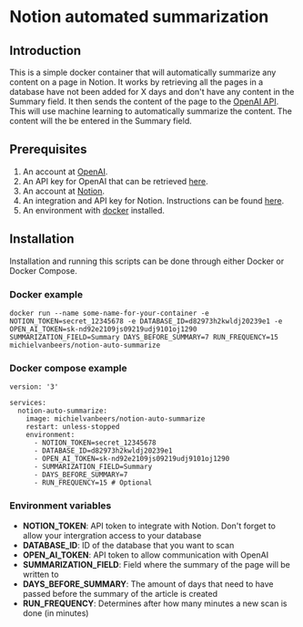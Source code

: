# Notion automated summarization

## Introduction
This is a simple docker container that will automatically summarize any content on a page in Notion. It works by retrieving all the pages in a database have not been added for X days and don't have any content in the Summary field. It then sends the content of the page to the [OpenAI API](https://beta.openai.com/overview). This will use machine learning to automatically summarize the content. The content will the be entered in the Summary field.

## Prerequisites
1. An account at [OpenAI](https://beta.openai.com/).
2. An API key for OpenAI that can be retrieved [here](https://beta.openai.com/account/api-keys).
3. An account at [Notion](https://www.notion.so/).
4. An integration and API key for Notion. Instructions can be found [here](https://developers.notion.com/docs/getting-started).
5. An environment with [docker](https://docs.docker.com/get-docker/) installed.

## Installation
Installation and running this scripts can be done through either Docker or Docker Compose.

### Docker example
```
docker run --name some-name-for-your-container -e NOTION_TOKEN=secret_12345678 -e DATABASE_ID=d82973h2kwldj20239e1 -e OPEN_AI_TOKEN=sk-nd92e2109js09219udj9101oj1290 SUMMARIZATION_FIELD=Summary DAYS_BEFORE_SUMMARY=7 RUN_FREQUENCY=15 michielvanbeers/notion-auto-summarize
```

### Docker compose example
```
version: '3'

services:
  notion-auto-summarize:
    image: michielvanbeers/notion-auto-summarize
    restart: unless-stopped
    environment:
      - NOTION_TOKEN=secret_12345678
      - DATABASE_ID=d82973h2kwldj20239e1
      - OPEN_AI_TOKEN=sk-nd92e2109js09219udj9101oj1290
      - SUMMARIZATION_FIELD=Summary
      - DAYS_BEFORE_SUMMARY=7
      - RUN_FREQUENCY=15 # Optional
```

### Environment variables
* **NOTION_TOKEN**: API token to integrate with Notion. Don't forget to allow your intergration access to your database
* **DATABASE_ID**: ID of the database that you want to scan
* **OPEN_AI_TOKEN**: API token to allow communication with OpenAI
* **SUMMARIZATION_FIELD**: Field where the summary of the page will be written to
* **DAYS_BEFORE_SUMMARY**: The amount of days that need to have passed before the summary of the article is created
* **RUN_FREQUENCY**: Determines after how many minutes a new scan is done (in minutes)
